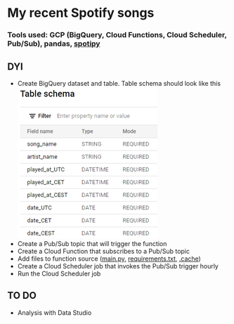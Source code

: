 # My recent Spotify songs

### Tools used: GCP (BigQuery, Cloud Functions, Cloud Scheduler, Pub/Sub), pandas, [spotipy](https://spotipy.readthedocs.io/en/2.9.0/)

## DYI
* Create BigQuery dataset and table. Table schema should look like this ![table schema](img/schema.png "table schema")  
* Create a Pub/Sub topic that will trigger the function
* Create a Cloud Function that subscribes to a Pub/Sub topic
* Add files to function source ([main.py](main.py), [requirements.txt](requirements.txt), [.cache](.cache))
* Create a Cloud Scheduler job that invokes the Pub/Sub trigger hourly
* Run the Cloud Scheduler job
## TO DO
* Analysis with Data Studio